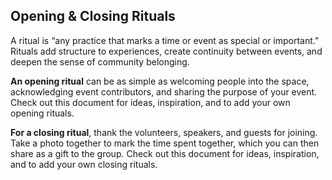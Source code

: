 ## Opening & Closing Rituals
A ritual is “any practice that marks a time or event as special or important.” Rituals add structure to experiences, create continuity between events, and deepen the sense of community belonging. 

**An opening ritual** can be as simple as welcoming people into the space, acknowledging event contributors, and sharing the purpose of your event. Check out this document for ideas, inspiration, and to add your own opening rituals.

**For a closing ritual**, thank the volunteers, speakers, and guests for joining. Take a photo together to mark the time spent together, which you can then share as a gift to the group. Check out this document for ideas, inspiration, and to add your own closing rituals.